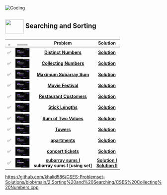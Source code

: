 <img alt="Coding" width="800px" height="400px" src="https://cdn.dribbble.com/users/1959912/screenshots/6464044/content_creator_dribbble.gif">

## <img src = "https://cdn.dribbble.com/users/1138721/screenshots/10809828/media/478d32b2e65c8c3194b7f2154e179231.gif" align = "center" width = "60px" height = "45px"> Searching and Sorting 



|_|_____|Problem|Solution|
|-|:-----:|:----:|:-----:|
|✅|<img align = "center" width = "45px" height = "30px" src = "cses banner.jpeg">|[**Distinct Numbers**](https://.fi/problemset/task/1621)|[**Solution**](https://github.com/khalid586/CSES-Problemset-Solutions/blob/main/2.Sorting%20and%20Searching/Distinct%20Numbers.cpp)|
|✅|<img align = "center" width = "45px" height = "30px" src = "cses banner.jpeg">|[**Collecting Numbers**](https://cses.fi/problemset/task/2216)|[**Solution**](https://github.com/khalid586/CSES-Problemset-solutions/blob/main/2.Sorting%20and%20Searching/CSES%20Collecting%20Numbers.cpp)|
|✅|<img align = "center" width = "45px" height = "30px" src = "cses banner.jpeg">|[**Maximum Subarray Sum**](https://cses.fi/problemset/task/1643)|[**Solution**](https://github.com/khalid586/CSES-Problemset-solutions/blob/main/2.Sorting%20and%20Searching/CSES%20Maximum%20Subarray%20Sum.cpp)|
|✅|<img align = "center" width = "45px" height = "30px" src = "cses banner.jpeg">|[**Movie Festival**](https://cses.fi/problemset/task/1629)|[**Solution**](https://github.com/khalid586/CSES-Problemset-solutions/blob/main/2.Sorting%20and%20Searching/CSES%20Movie%20Festival.cpp)|
|✅|<img align = "center" width = "45px" height = "30px" src = "cses banner.jpeg">|[**Restaurant Customers**](https://cses.fi/problemset/task/1619)|[**Solution**](https://github.com/khalid586/CSES-Problemset-solutions/blob/main/2.Sorting%20and%20Searching/CSES%20Restaurant%20Customers.cpp)|
|✅|<img align = "center" width = "45px" height = "30px" src = "cses banner.jpeg">|[**Stick Lengths**](https://cses.fi/problemset/task/1074)|[**Solution**](https://github.com/khalid586/CSES-Problemset-solutions/blob/main/2.Sorting%20and%20Searching/CSES%20Stick%20Lengths.cpp)|
|✅|<img align = "center" width = "45px" height = "30px" src = "cses banner.jpeg">|[**Sum of Two Values**](https://cses.fi/problemset/task/1640)|[**Solution**](https://github.com/khalid586/CSES-Problemset-solutions/blob/main/2.Sorting%20and%20Searching/CSES%20Sum%20of%20Two%20Values.cpp)|
|✅|<img align = "center" width = "45px" height = "30px" src = "cses banner.jpeg">|[**Towers**](https://cses.fi/problemset/task/1073)|[**Solution**](https://github.com/khalid586/CSES-Problemset-solutions/blob/main/2.Sorting%20and%20Searching/CSES%20Towers.cpp)|
|✅|<img align = "center" width = "45px" height = "30px" src = "cses banner.jpeg">|[**apartments**](https://cses.fi/problemset/task/1084)|[**Solution**](https://github.com/khalid586/CSES-Problemset-solutions/blob/main/2.Sorting%20and%20Searching/CSES%20apartments.cpp)|
|✅|<img align = "center" width = "45px" height = "30px" src = "cses banner.jpeg">|[**concert tickets**](https://cses.fi/problemset/task/1091)|[**Solution**](https://github.com/khalid586/CSES-Problemset-solutions/blob/main/2.Sorting%20and%20Searching/CSES%20concert%20tickets.cpp)|
|✅|<img align = "center" width = "45px" height = "30px" src = "cses banner.jpeg">|[**subarray sums I**](https://cses.fi/problemset/task/1660)<br>**subarray sums I [using set]**|[**Solution I**](https://github.com/khalid586/-CSES-Problemset-Solutions/blob/main/2.Sorting%20and%20Searching/CSES%20subarray%20sums%20I.cpp)<br>[**Solution II**](https://github.com/khalid586/-Problemset-Solutions/blob/main/2.Sorting%20and%20Searching/CSES%20subarray%20sums%20I%20%5Busing%20set%5D.cpp)|

https://github.com/khalid586/CSES-Problemset-Solutions/blob/main/2.Sorting%20and%20Searching/CSES%20Collecting%20Numbers.cpp